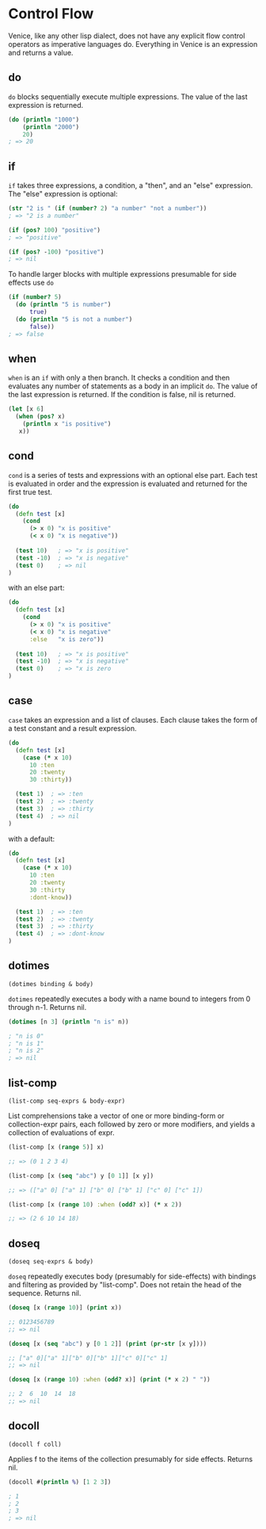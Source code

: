 # Control Flow

Venice, like any other lisp dialect, does not have any explicit flow 
control operators as imperative languages do. Everything in Venice
is an expression and returns a value.


## do

`do` blocks sequentially execute multiple expressions. The value
of the last expression is returned.
 
```clojure
(do (println "1000")
    (println "2000")
    20)
; => 20
```


## if

`if` takes three expressions, a condition, a "then", and an "else"
expression. The "else" expression is optional:

```clojure
(str "2 is " (if (number? 2) "a number" "not a number"))
; => "2 is a number"

(if (pos? 100) "positive")
; => "positive"

(if (pos? -100) "positive")
; => nil
```

To handle larger blocks with multiple expressions presumable for 
side effects use `do`

```clojure
(if (number? 5)
  (do (println "5 is number")
      true)
  (do (println "5 is not a number")
      false))
; => false
```


## when

`when` is an `if` with only a then branch. It checks a condition and 
then evaluates any number of statements as a body in an implicit `do`. 
The value of the last expression is returned. If the condition is 
false, nil is returned.

```clojure
(let [x 6]
  (when (pos? x)
    (println x "is positive")
   x))
```

## cond

`cond` is a series of tests and expressions with an optional else part. 
Each test is evaluated in order and the expression is evaluated and 
returned for the first true test.

```clojure
(do
  (defn test [x]
    (cond
      (> x 0) "x is positive"
      (< x 0) "x is negative"))
  
  (test 10)   ; => "x is positive"
  (test -10)  ; => "x is negative"
  (test 0)    ; => nil
)
```

with an else part:

```clojure
(do
  (defn test [x]
    (cond
      (> x 0) "x is positive"
      (< x 0) "x is negative"
      :else   "x is zero"))
  
  (test 10)   ; => "x is positive"
  (test -10)  ; => "x is negative"
  (test 0)    ; => "x is zero
)
```


## case

`case` takes an expression and a list of clauses. Each clause takes the 
form of a test constant and a result expression.

```clojure
(do
  (defn test [x]
    (case (* x 10)
      10 :ten
      20 :twenty 
      30 :thirty))

  (test 1)  ; => :ten
  (test 2)  ; => :twenty
  (test 3)  ; => :thirty
  (test 4)  ; => nil
)      
```

with a default:

```clojure
(do
  (defn test [x]
    (case (* x 10)
      10 :ten
      20 :twenty 
      30 :thirty 
      :dont-know))

  (test 1)  ; => :ten
  (test 2)  ; => :twenty
  (test 3)  ; => :thirty
  (test 4)  ; => :dont-know
)      
```


## dotimes

`(dotimes binding & body)`

`dotimes` repeatedly executes a body with a name bound to integers from 0 through n-1. 
Returns nil.

```clojure
(dotimes [n 3] (println "n is" n))

; "n is 0"
; "n is 1"
; "n is 2"
; => nil
```


## list-comp

`(list-comp seq-exprs & body-expr)`

List comprehensions take a vector of one or more binding-form or collection-expr pairs, 
each followed by zero or more modifiers, and yields a collection of evaluations of expr.

```clojure
(list-comp [x (range 5)] x) 

;; => (0 1 2 3 4)
```

```clojure
(list-comp [x (seq "abc") y [0 1]] [x y])

;; => (["a" 0] ["a" 1] ["b" 0] ["b" 1] ["c" 0] ["c" 1])
```

```clojure
(list-comp [x (range 10) :when (odd? x)] (* x 2))

;; => (2 6 10 14 18)
```


## doseq

`(doseq seq-exprs & body)`

`doseq` repeatedly executes body (presumably for side-effects) with bindings and filtering 
as provided by "list-comp". Does not retain the head of the sequence. Returns nil.

```clojure
(doseq [x (range 10)] (print x))

;; 0123456789
;; => nil
```

```clojure
(doseq [x (seq "abc") y [0 1 2]] (print (pr-str [x y])))

;; ["a" 0]["a" 1]["b" 0]["b" 1]["c" 0]["c" 1]
;; => nil
```

```clojure
(doseq [x (range 10) :when (odd? x)] (print (* x 2) " "))

;; 2  6  10  14  18
;; => nil
```


## docoll

`(docoll f coll)`

Applies f to the items of the collection presumably for side effects. Returns nil.

```clojure
(docoll #(println %) [1 2 3])

; 1
; 2
; 3
; => nil
```

